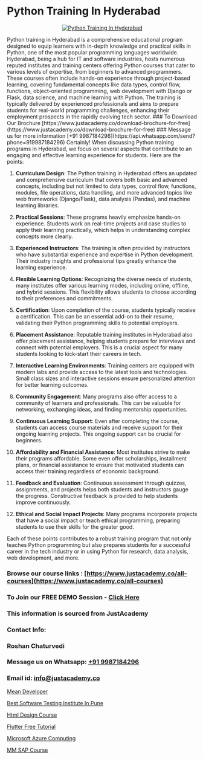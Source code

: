 # Python Training In Hyderabad

<p align="center">
  <a href="https://justacademy.co/course-detail/python-training">
    <img src="https://justacademy.co/storage2/course_image/1709713400_course_image.webp" alt="Python Training In Hyderabad">
  </a>
</p>
Python training in Hyderabad is a comprehensive educational program designed to equip learners with in-depth knowledge and practical skills in Python, one of the most popular programming languages worldwide. Hyderabad, being a hub for IT and software industries, hosts numerous reputed institutes and training centers offering Python courses that cater to various levels of expertise, from beginners to advanced programmers. These courses often include hands-on experience through project-based learning, covering fundamental concepts like data types, control flow, functions, object-oriented programming, web development with Django or Flask, data science, and machine learning with Python. The training is typically delivered by experienced professionals and aims to prepare students for real-world programming challenges, enhancing their employment prospects in the rapidly evolving tech sector.
### To Download Our Brochure [https://www.justacademy.co/download-brochure-for-free](https://www.justacademy.co/download-brochure-for-free)
### Message us for more information [+91 9987184296](https://api.whatsapp.com/send?phone=919987184296)
Certainly! When discussing Python training programs in Hyderabad, we focus on several aspects that contribute to an engaging and effective learning experience for students. Here are the points:

1) **Curriculum Design**: The Python training in Hyderabad offers an updated and comprehensive curriculum that covers both basic and advanced concepts, including but not limited to data types, control flow, functions, modules, file operations, data handling, and more advanced topics like web frameworks (Django/Flask), data analysis (Pandas), and machine learning libraries.

2) **Practical Sessions**: These programs heavily emphasize hands-on experience. Students work on real-time projects and case studies to apply their learning practically, which helps in understanding complex concepts more clearly.

3) **Experienced Instructors**: The training is often provided by instructors who have substantial experience and expertise in Python development. Their industry insights and professional tips greatly enhance the learning experience.

4) **Flexible Learning Options**: Recognizing the diverse needs of students, many institutes offer various learning modes, including online, offline, and hybrid sessions. This flexibility allows students to choose according to their preferences and commitments.

5) **Certification**: Upon completion of the course, students typically receive a certification. This can be an essential add-on to their resume, validating their Python programming skills to potential employers.

6) **Placement Assistance**: Reputable training institutes in Hyderabad also offer placement assistance, helping students prepare for interviews and connect with potential employers. This is a crucial aspect for many students looking to kick-start their careers in tech.

7) **Interactive Learning Environments**: Training centers are equipped with modern labs and provide access to the latest tools and technologies. Small class sizes and interactive sessions ensure personalized attention for better learning outcomes.

8) **Community Engagement**: Many programs also offer access to a community of learners and professionals. This can be valuable for networking, exchanging ideas, and finding mentorship opportunities.

9) **Continuous Learning Support**: Even after completing the course, students can access course materials and receive support for their ongoing learning projects. This ongoing support can be crucial for beginners.

10) **Affordability and Financial Assistance**: Most institutes strive to make their programs affordable. Some even offer scholarships, installment plans, or financial assistance to ensure that motivated students can access their training regardless of economic background.

11) **Feedback and Evaluation**: Continuous assessment through quizzes, assignments, and projects helps both students and instructors gauge the progress. Constructive feedback is provided to help students improve continuously.

12) **Ethical and Social Impact Projects**: Many programs incorporate projects that have a social impact or teach ethical programming, preparing students to use their skills for the greater good.

Each of these points contributes to a robust training program that not only teaches Python programming but also prepares students for a successful career in the tech industry or in using Python for research, data analysis, web development, and more.

### Browse our course links : [https://www.justacademy.co/all-courses](https://www.justacademy.co/all-courses) 
### To Join our FREE DEMO Session - [Click Here](https://www.justacademy.co/register-for-course-demo)


### This information is sourced from JustAcademy
### Contact Info:
### Roshan Chaturvedi
### Message us on Whatsapp: [+91 9987184296](https://api.whatsapp.com/send?phone=919987184296)
### Email id: [info@justacademy.co](mailto:info@justacademy.co)
                
[Mean Developer](https://www.linkedin.com/pulse/mean-developer-justacademy-jaipur-k6flc?trackingId=sQWc8F11g2NRuVejHkMv%2BQ%3D%3D&lipi=urn%3Ali%3Apage%3Ad_flagship3_company_admin%3BAVJRhwTBSMSM%2FVRCHlBI2Q%3D%3D)

[Best Software Testing Institute In Pune](https://www.linkedin.com/pulse/best-software-testing-institute-pune-justacademy-delhi-p6zpc/)

[Html Design Course](https://medium.com/@surajvaishnav5015/html-design-course-6be1557aebed)

[Flutter Free Tutorial](https://medium.com/@AkashSingh2052/flutter-free-tutorial-025f0fe61b50)

[Microsoft Azure Computing](https://justacademyin.github.io/justacademy/microsoft-azure-computing)

[MM SAP Course](https://justacademyin.github.io/Articles/MM-SAP-Course)

